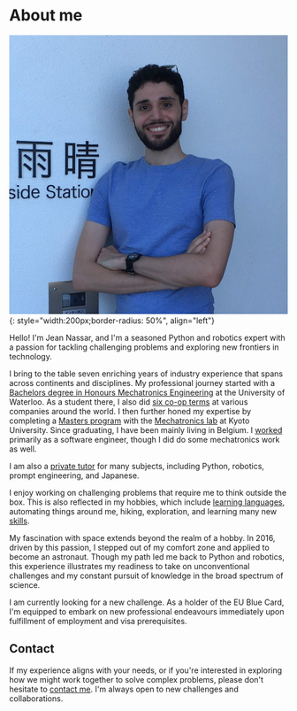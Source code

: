 # About me

![Jean Nassar (Obligatory photo)](assets/images/jean.png){: style="width:200px;border-radius: 50%", align="left"}

Hello! I'm Jean Nassar, and I'm a seasoned Python and robotics expert with a passion for tackling challenging problems
and exploring new frontiers in technology.

I bring to the table seven enriching years of industry experience that spans across continents and disciplines.
My professional journey started with a [Bachelors degree in Honours Mechatronics Engineering](cv/education/uwaterloo)
at the University of Waterloo.
As a student there, I also did [six co-op terms](cv/work_experience/coop) at various companies around the world.
I then further honed my expertise by completing a [Masters program](cv/education/kyoto-u) with the
[Mechatronics lab](http://www.mechatronics.me.kyoto-u.ac.jp/index.php?ml_lang=en) at Kyoto University.
Since graduating, I have been mainly living in Belgium. I [worked](cv/work_experience) primarily as a software engineer,
though I did do some mechatronics work as well.

I am also a [private tutor](cv/teaching_experience) for many subjects, including Python, robotics, prompt engineering, and Japanese.

I enjoy working on challenging problems that require me to think outside the box.
This is also reflected in my hobbies, which include
[learning languages](cv/languages), automating things around me, hiking, exploration, and learning many new [skills](cv/skills).

My fascination with space extends beyond the realm of a hobby.
In 2016, driven by this passion, I stepped out of my comfort zone and applied to become an astronaut.
Though my path led me back to Python and robotics,
this experience illustrates my readiness to take on unconventional challenges
and my constant pursuit of knowledge in the broad spectrum of science.

I am currently looking for a new challenge.
As a holder of the EU Blue Card, I'm equipped to embark on new professional endeavours
immediately upon fulfillment of employment and visa prerequisites.

## Contact
If my experience aligns with your needs, or if you're interested in exploring how we might work together to solve complex problems,
please don't hesitate to [contact me](mailto:contact@jnassar.com).
I'm always open to new challenges and collaborations.